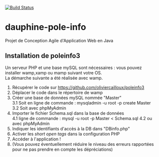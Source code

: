 [![Build Status](https://travis-ci.org/MAMERY-DOUMBIA/Dauphine-Pole-Info.svg?branch=master)](https://travis-ci.org/MAMERY-DOUMBIA/Dauphine-Pole-Info)
# dauphine-pole-info
Projet de Conception Agile d'Application Web en Java  
  
## Installation de poleinfo3
Un serveur PHP et une base mySQL sont nécessaires : vous pouvez installer wamp,xamp ou mamp suivant votre OS.  
La démarche suivante a été réalisée avec wamp.  
  
1. Récupérer le code sur https://github.com/oliviercailloux/poleinfo3  
2. Déplacer le code dans le répertoire <www> de wamp  
3. Créer une base de données mySQL nommée "Master"  
  3.1 Soit en ligne de commande : mysqladmin -u root -p create Master  
  3.2 Soit avec phpMyAdmin  
4. Importer le fichier Schema.sql dans la base de données  
  4.1 ligne de commande : mysql -u root -p Master < Schema.sql
  4.2 ou avec phpMyAdmin
5. Indiquer les identifiants d'accès à la DB dans "DBinfo.php"
6. Activer les *short open tags* dans la configuration PHP
7. Accéder à l'application ! 
8. (Vous pouvez éventuellement réduire le niveau des erreurs rapportées pour ne pas prendre en compte les dépréciations)
